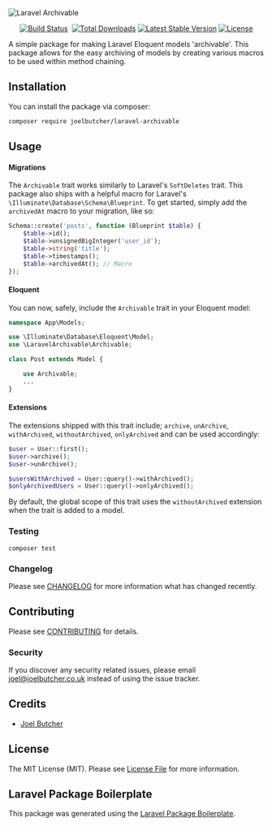 <img src="https://banners.beyondco.de/Laravel%20Archivable.png?theme=dark&packageManager=composer+require&packageName=joelbutcher%2Flaravel-archivable&pattern=architect&style=style_2&description=An+archivable+trait+for+Laravel+Eloquent+models&md=1&showWatermark=0&fontSize=200px&images=archive&widths=700&heights=700" alt="Laravel Archivable">

<p align="center">
<a href="https://github.com/joelbutcher/laravel-archivable/actions"><img src="https://github.com/joelbutcher/laravel-archivable/workflows/tests/badge.svg" alt="Build Status"></a>
<a href="https://github.styleci.io/repos/301993606"><img src="https://github.styleci.io/repos/301993606/shield?style=flat" alt="""StyleCI"></a>
<a href="https://packagist.org/packages/joelbutcher/laravel-archivable"><img src="https://img.shields.io/packagist/dt/joelbutcher/laravel-archivable" alt="Total Downloads"></a>
<a href="https://packagist.org/packages/joelbutcher/laravel-archivable"><img src="https://img.shields.io/packagist/v/joelbutcher/laravel-archivable" alt="Latest Stable Version"></a>
<a href="https://packagist.org/packages/joelbutcher/laravel-archivable"><img src="https://img.shields.io/packagist/l/joelbutcher/laravel-archivable" alt="License"></a>
</p>

A simple package for making Laravel Eloquent models 'archivable'. This package allows for the easy archiving of models by creating various macros to be used within method chaining.

## Installation

You can install the package via composer:

```bash
composer require joelbutcher/laravel-archivable
```

## Usage

#### Migrations

The `Archivable` trait works similarly to Laravel's `SoftDeletes` trait. This package also ships with a helpful macro for Laravel's `\Illuminate\Database\Schema\Blueprint`. To get started, simply add the `archivedAt` macro to your migration, like so:

```php
Schema::create('posts', function (Blueprint $table) {
    $table->id();
    $table->unsignedBigInteger('user_id');
    $table->string('title');
    $table->timestamps();
    $table->archivedAt(); // Macro
});
```

#### Eloquent
You can now, safely, include the `Archivable` trait in your Eloquent model:

``` php
namespace App\Models;

use \Illuminate\Database\Eloquent\Model;
use \LaravelArchivable\Archivable;

class Post extends Model {

    use Archivable;
    ...
}
```

#### Extensions

The extensions shipped with this trait include; `archive`, `unArchive`, `withArchived`, `withoutArchived`, `onlyArchived` and can be used accordingly:

```php
$user = User::first();
$user->archive();
$user->unArchive();

$usersWithArchived = User::query()->withArchived();
$onlyArchivedUsers = User::query()->onlyArchived();
```

By default, the global scope of this trait uses the `withoutArchived` extension when the trait is added to a model.

### Testing

```composer test```

### Changelog

Please see [CHANGELOG](CHANGELOG.md) for more information what has changed recently.

## Contributing

Please see [CONTRIBUTING](CONTRIBUTING.md) for details.

### Security

If you discover any security related issues, please email joel@joelbutcher.co.uk instead of using the issue tracker.

## Credits

- [Joel Butcher](https://github.com/joelbutcher)

## License

The MIT License (MIT). Please see [License File](LICENSE.md) for more information.

## Laravel Package Boilerplate

This package was generated using the [Laravel Package Boilerplate](https://laravelpackageboilerplate.com).

